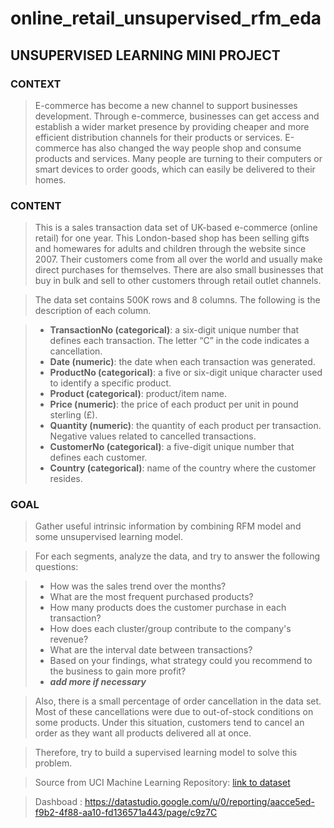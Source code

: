 # online_retail_unsupervised_rfm_eda
## UNSUPERVISED LEARNING MINI PROJECT

### CONTEXT

> E-commerce has become a new channel to support businesses development. Through e-commerce, businesses can get access and establish a wider market presence by providing cheaper and more efficient distribution channels for their products or services. E-commerce has also changed the way people shop and consume products and services. Many people are turning to their computers or smart devices to order goods, which can easily be delivered to their homes.

### CONTENT
> This is a sales transaction data set of UK-based e-commerce (online retail) for one year. This London-based shop has been selling gifts and homewares for adults and children through the website since 2007. Their customers come from all over the world and usually make direct purchases for themselves. There are also small businesses that buy in bulk and sell to other customers through retail outlet channels.

> The data set contains 500K rows and 8 columns. The following is the description of each column.

> - **TransactionNo (categorical)**: a six-digit unique number that defines each transaction. The letter “C” in the code indicates a cancellation.
> - **Date (numeric)**: the date when each transaction was generated.
> - **ProductNo (categorical)**: a five or six-digit unique character used to identify a specific product.
> - **Product (categorical)**: product/item name.
> - **Price (numeric)**: the price of each product per unit in pound sterling (£).
> - **Quantity (numeric)**: the quantity of each product per transaction. Negative values related to cancelled transactions.
> - **CustomerNo (categorical)**: a five-digit unique number that defines each customer.
> - **Country (categorical)**: name of the country where the customer resides.

### GOAL

> Gather useful intrinsic information by combining RFM model and some unsupervised learning model. 

> For each segments, analyze the data, and try to answer the following questions:

> - How was the sales trend over the months?
> - What are the most frequent purchased products?
> - How many products does the customer purchase in each transaction?
> - How does each cluster/group contribute to the company's revenue?
> - What are the interval date between transactions?
> - Based on your findings, what strategy could you recommend to the business to gain more profit?
> - ***add more if necessary***

> Also, there is a small percentage of order cancellation in the data set. Most of these cancellations were due to out-of-stock conditions on some products. Under this situation, customers tend to cancel an order as they want all products delivered all at once. 

> Therefore, try to build a supervised learning model to solve this problem.

> Source from UCI Machine Learning Repository: [link to dataset](https://archive.ics.uci.edu/ml/datasets/online+retail)


> Dashboad : https://datastudio.google.com/u/0/reporting/aacce5ed-f9b2-4f88-aa10-fd136571a443/page/c9z7C
